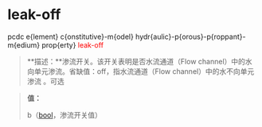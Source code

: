 # leak-off
pcdc e{lement} c{onstitutive}-m{odel} hydr{aulic}-p{orous}-p{roppant}-m{edium} prop{erty} <span style='color: red;'>leak-off</span>
> **描述：**渗流开关。该开关表明是否水流通道（Flow channel）中的水向单元渗流。省缺值：off，指水流通道（Flow channel）中的水不向单元渗流
。可选

> 
> **值：**
> 
> b（[bool](数据类型/bool/)，渗流开关值）

